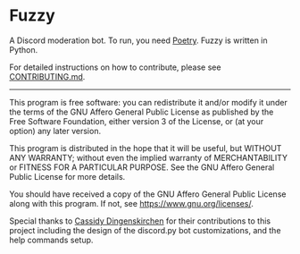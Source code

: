 # Fuzzy

A Discord moderation bot.
To run, you need [Poetry](https://python-poetry.org/). Fuzzy is written in Python.

For detailed instructions on how to contribute, please see [CONTRIBUTING.md](CONTRIBUTING.md).

---

This program is free software: you can redistribute it and/or modify
it under the terms of the GNU Affero General Public License as
published by the Free Software Foundation, either version 3 of the
License, or (at your option) any later version.

This program is distributed in the hope that it will be useful,
but WITHOUT ANY WARRANTY; without even the implied warranty of
MERCHANTABILITY or FITNESS FOR A PARTICULAR PURPOSE.  See the
GNU Affero General Public License for more details.

You should have received a copy of the GNU Affero General Public License
along with this program.  If not, see <https://www.gnu.org/licenses/>.

Special thanks to [Cassidy Dingenskirchen](https://github.com/deingithub) for their contributions to this project 
including the design of the discord.py bot customizations, and the help commands setup.
